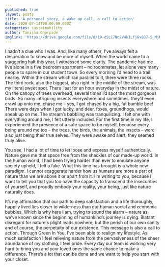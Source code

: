 ```yaml
---
published: true
layout: posts
title: 'A personal story, a wake up call, a call to action'
date: 2020-07-14T00:00:00.000Z
categories: sustainability
author: Tanisha Ghorpade
imglink: 'https://drive.google.com/file/d/19-dSLC7Nn2V4kILfjGv8D7-S_MjMraqg/view'
---
```

I hadn’t a clue who I was. And, like many others, I've always felt a desperation to know and be more of myself. When the world came to a staggering halt this year, I witnessed some clarity. The pandemic had me live alone in a five bedroom apartment – no roommates, let alone very many people to spare in our student town. So every morning I’d head to a trail nearby. Within the stream which ran parallel to it, there were three rocks. The third rock, also the biggest, also right in the middle of the stream, was my literal sweet spot. There I sat for an hour everyday in the midst of nature. On the canopy of trees overhead, several times I’d spot the most gorgeous birds. So many intriguing insects everywhere and sometimes, they’d even crawl up onto me, chase me – yes, I got chased by a big, fat bumble bee! There were days when I got lucky, and deer, foxes, groundhogs, would sneak up on me. The stream’s babbling was tranquilizing. I felt one with everything around me, I felt utterly included. For the first time in my life, I experienced the presence of a safe space to be myself, because every being around me too – the trees, the birds, the animals, the insects – were also just being their true selves. They were awake and alert, they seemed truly alive. 

You see, I had a lot of time to let loose and express myself authentically. Nature gave me that space free from the shackles of our made-up world. In the human world, I had been trying harder than ever to emulate anyone society upheld, I felt a fake. What this time has brought is a whole new paradigm. I cannot exaggerate harder how us humans are more a part of nature than we are above it or apart from it. I’m writing to you, because I want to tell you that you too have the capacity to transcend the insecurities of yourself, and proudly embody your reality, your being, just like nature naturally does. 

It’s my affirmation that our path to deep satisfaction and a life thoroughly, happily lived lies closer to wilderness than our human social and economic bubbles. Which is why here I am, trying to sound the alarm – nature as we’ve known since the beginning of humankind’s journey is dying. Blatant disregard for nature's plight leads nowhere, but the perish of our own sanity and of course, the perpetuity of our existence. This message is also a call to action. Through Green In You, I’ve been able to realign my lifestyle. As much satisfaction I feel relieving nature from the pervasiveness of the sheer abundance of my clothing, I feel pride. Every day our team is working very hard to bring you and your loved ones the same chance to make a difference. There’s a lot that can be done and we want to help you start with your closet.


